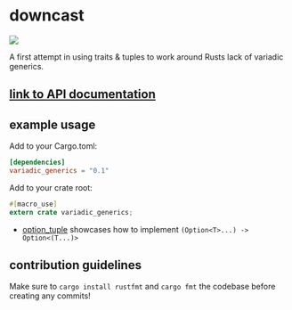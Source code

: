 # downcast

[![](http://meritbadge.herokuapp.com/variadic_generics)](https://crates.io/crates/variadic_generics)

A first attempt in using traits & tuples to work around Rusts lack of variadic generics.

## [link to API documentation](https://docs.rs/variadic_generics)

## example usage

Add to your Cargo.toml:

```toml
[dependencies]
variadic_generics = "0.1"
```

Add to your crate root:

```rust
#[macro_use]
extern crate variadic_generics;
```

* [option_tuple](examples/option_tuple.rs) showcases how to implement
  `(Option<T>...) -> Option<(T...)>`

## contribution guidelines

Make sure to `cargo install rustfmt` and `cargo fmt` the codebase before creating any commits!

